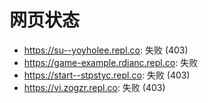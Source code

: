 # 网页状态
- https://su--yoyholee.repl.co: 失败 (403)
- https://game-example.rdianc.repl.co: 失败
- https://start--stpstyc.repl.co: 失败 (403)
- https://vi.zogzr.repl.co: 失败 (403)
